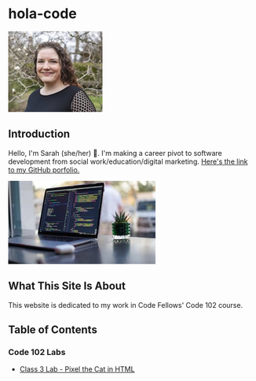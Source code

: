 # hola-code

![headshot](headshot_small.jpg)

## Introduction
Hello, I'm Sarah (she/her) 👋. I'm making a career pivot to software development from social work/education/digital marketing.
[Here's the link to my GitHub porfolio.](https://github.com/s-glass)

![computer image](computer.jpg)

## What This Site Is About
This website is dedicated to my work in Code Fellows' Code 102 course.

## Table of Contents

### Code 102 Labs

* [Class 3 Lab - Pixel the Cat in HTML](https://s-glass.github.io/hola-code/index)
